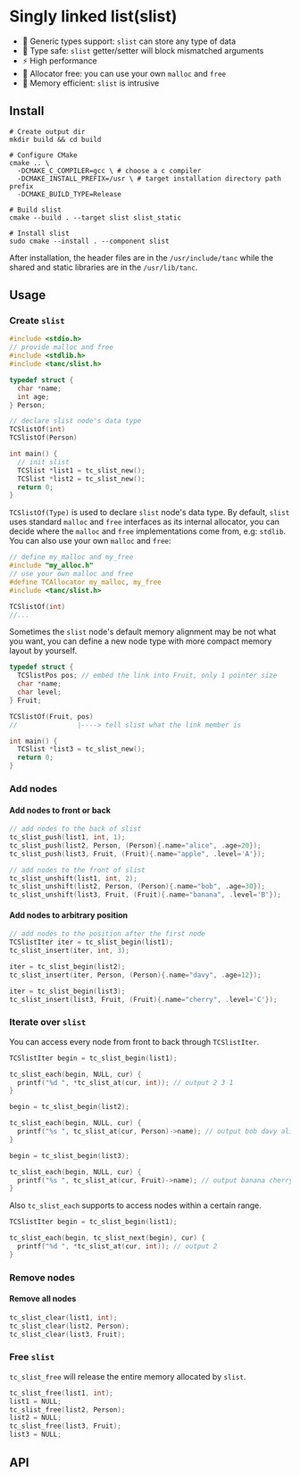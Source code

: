 # Singly linked list(slist)

- :apple: Generic types support: `slist` can store any type of data 
- :whale: Type safe: `slist` getter/setter will block mismatched arguments
- :zap: High performance
- :rainbow: Allocator free: you can use your own `malloc` and `free`
- :christmas_tree: Memory efficient: `slist` is intrusive

## Install

```shell
# Create output dir
mkdir build && cd build

# Configure CMake
cmake .. \
  -DCMAKE_C_COMPILER=gcc \ # choose a c compiler
  -DCMAKE_INSTALL_PREFIX=/usr \ # target installation directory path prefix
  -DCMAKE_BUILD_TYPE=Release 
  
# Build slist
cmake --build . --target slist slist_static 

# Install slist
sudo cmake --install . --component slist
```

After installation, the header files are in the `/usr/include/tanc` while the shared and static libraries are in the `/usr/lib/tanc`.

## Usage

### Create `slist`

```c
#include <stdio.h>
// provide malloc and free
#include <stdlib.h>
#include <tanc/slist.h>

typedef struct {
  char *name;
  int age;
} Person;

// declare slist node's data type
TCSlistOf(int)
TCSlistOf(Person)

int main() {
  // init slist
  TCSlist *list1 = tc_slist_new();
  TCSlist *list2 = tc_slist_new();
  return 0;
}
```

`TCSlistOf(Type)` is used to declare  `slist` node's data type. By default, `slist` uses standard `malloc` and `free` interfaces as its internal allocator, you can decide where the `malloc` and `free` implementations come from, e.g: `stdlib`. You can also use your own `malloc` and `free`:

```c
// define my_malloc and my_free
#include "my_alloc.h" 
// use your own malloc and free
#define TCAllocator my_malloc, my_free 
#include <tanc/slist.h>

TCSlistOf(int)
//...
```

Sometimes the `slist` node's default memory alignment may be not what you want, you can define a new node type with more compact memory layout by yourself.

```c
typedef struct {
  TCSlistPos pos; // embed the link into Fruit, only 1 pointer size
  char *name;
  char level;
} Fruit;

TCSlistOf(Fruit, pos)  
//               |----> tell slist what the link member is 

int main() {
  TCSlist *list3 = tc_slist_new();
  return 0;
}
```

### Add nodes 

#### Add nodes to front or back

```c
// add nodes to the back of slist
tc_slist_push(list1, int, 1);
tc_slist_push(list2, Person, (Person){.name="alice", .age=20});
tc_slist_push(list3, Fruit, (Fruit){.name="apple", .level='A'});

// add nodes to the front of slist
tc_slist_unshift(list1, int, 2);
tc_slist_unshift(list2, Person, (Person){.name="bob", .age=30});
tc_slist_unshift(list3, Fruit, (Fruit){.name="banana", .level='B'});
```

#### Add nodes to arbitrary position

```c
// add nodes to the position after the first node
TCSlistIter iter = tc_slist_begin(list1);
tc_slist_insert(iter, int, 3);

iter = tc_slist_begin(list2);
tc_slist_insert(iter, Person, (Person){.name="davy", .age=12});

iter = tc_slist_begin(list3);
tc_slist_insert(list3, Fruit, (Fruit){.name="cherry", .level='C'});
```

### Iterate over `slist`

You can access every node from front to back through `TCSlistIter`.

```c
TCSlistIter begin = tc_slist_begin(list1); 

tc_slist_each(begin, NULL, cur) {
  printf("%d ", *tc_slist_at(cur, int)); // output 2 3 1
}

begin = tc_slist_begin(list2);

tc_slist_each(begin, NULL, cur) {
  printf("%s ", tc_slist_at(cur, Person)->name); // output bob davy alice
}

begin = tc_slist_begin(list3);

tc_slist_each(begin, NULL, cur) {
  printf("%s ", tc_slist_at(cur, Fruit)->name); // output banana cherry apple  
}
```

Also `tc_slist_each` supports to access nodes within a certain range.

```c
TCSlistIter begin = tc_slist_begin(list1); 

tc_slist_each(begin, tc_slist_next(begin), cur) {
  printf("%d ", *tc_slist_at(cur, int)); // output 2
}
```

### Remove nodes

#### Remove all nodes

```c
tc_slist_clear(list1, int);
tc_slist_clear(list2, Person);
tc_slist_clear(list3, Fruit);
```

### Free `slist`

`tc_slist_free` will release the entire memory allocated by `slist`.

```c
tc_slist_free(list1, int);
list1 = NULL;
tc_slist_free(list2, Person);
list2 = NULL;
tc_slist_free(list3, Fruit);
list3 = NULL;
```

## API

